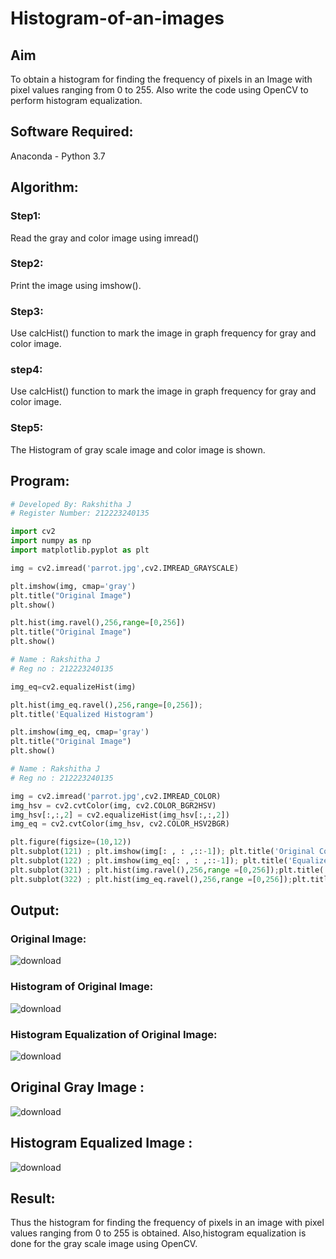 # Histogram-of-an-images
## Aim
To obtain a histogram for finding the frequency of pixels in an Image with pixel values ranging from 0 to 255. Also write the code using OpenCV to perform histogram equalization.

## Software Required:
Anaconda - Python 3.7

## Algorithm:
### Step1:
Read the gray and color image using imread()

### Step2:
Print the image using imshow().



### Step3:
Use calcHist() function to mark the image in graph frequency for gray and color image.

### step4:
Use calcHist() function to mark the image in graph frequency for gray and color image.

### Step5:
The Histogram of gray scale image and color image is shown.


## Program:
```python
# Developed By: Rakshitha J
# Register Number: 212223240135

import cv2
import numpy as np
import matplotlib.pyplot as plt

img = cv2.imread('parrot.jpg',cv2.IMREAD_GRAYSCALE)

plt.imshow(img, cmap='gray')
plt.title("Original Image")
plt.show()

plt.hist(img.ravel(),256,range=[0,256])
plt.title("Original Image")
plt.show()

# Name : Rakshitha J
# Reg no : 212223240135

img_eq=cv2.equalizeHist(img)

plt.hist(img_eq.ravel(),256,range=[0,256]);
plt.title('Equalized Histogram')

plt.imshow(img_eq, cmap='gray')
plt.title("Original Image")
plt.show()

# Name : Rakshitha J
# Reg no : 212223240135

img = cv2.imread('parrot.jpg',cv2.IMREAD_COLOR)
img_hsv = cv2.cvtColor(img, cv2.COLOR_BGR2HSV)
img_hsv[:,:,2] = cv2.equalizeHist(img_hsv[:,:,2])
img_eq = cv2.cvtColor(img_hsv, cv2.COLOR_HSV2BGR)

plt.figure(figsize=(10,12))
plt.subplot(121) ; plt.imshow(img[: , : ,::-1]); plt.title('Original Color Image')
plt.subplot(122) ; plt.imshow(img_eq[: , : ,::-1]); plt.title('Equalized Image')
plt.subplot(321) ; plt.hist(img.ravel(),256,range =[0,256]);plt.title('Original Image')
plt.subplot(322) ; plt.hist(img_eq.ravel(),256,range =[0,256]);plt.title('Histogram Equalized Image')
```
## Output:

### Original Image:

![download](https://github.com/user-attachments/assets/e81836f2-2211-4c24-8dfc-356aed85df26)

### Histogram of Original Image:

![download](https://github.com/user-attachments/assets/f44d4151-7b91-47cc-abaf-12774e55ad25)

### Histogram Equalization of Original Image:

![download](https://github.com/user-attachments/assets/cb6c85ae-6e7e-4e82-8d1a-b08bf03d33c6)

## Original Gray Image :

![download](https://github.com/user-attachments/assets/06032e40-0384-4830-9f3f-78a2cdd97357)

## Histogram Equalized Image :

![download](https://github.com/user-attachments/assets/bc1e9dc1-299d-495a-a401-7fa8360d70ac)

## Result: 
Thus the histogram for finding the frequency of pixels in an image with pixel values ranging from 0 to 255 is obtained. Also,histogram equalization is done for the gray scale image using OpenCV.
